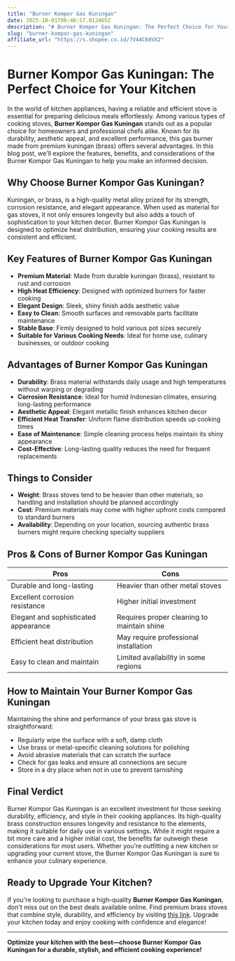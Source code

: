 ```yaml
---
title: "Burner Kompor Gas Kuningan"
date: 2025-10-01T06:46:57.012465Z
description: "# Burner Kompor Gas Kuningan: The Perfect Choice for Your Kitchen..."
slug: "burner-kompor-gas-kuningan"
affiliate_url: "https://s.shopee.co.id/7V44C68VX2"
---
```

# Burner Kompor Gas Kuningan: The Perfect Choice for Your Kitchen

In the world of kitchen appliances, having a reliable and efficient stove is essential for preparing delicious meals effortlessly. Among various types of cooking stoves, **Burner Kompor Gas Kuningan** stands out as a popular choice for homeowners and professional chefs alike. Known for its durability, aesthetic appeal, and excellent performance, this gas burner made from premium kuningan (brass) offers several advantages. In this blog post, we'll explore the features, benefits, and considerations of the Burner Kompor Gas Kuningan to help you make an informed decision.

## Why Choose Burner Kompor Gas Kuningan?

Kuningan, or brass, is a high-quality metal alloy prized for its strength, corrosion resistance, and elegant appearance. When used as material for gas stoves, it not only ensures longevity but also adds a touch of sophistication to your kitchen decor. Burner Kompor Gas Kuningan is designed to optimize heat distribution, ensuring your cooking results are consistent and efficient.

## Key Features of Burner Kompor Gas Kuningan

- **Premium Material**: Made from durable kuningan (brass), resistant to rust and corrosion
- **High Heat Efficiency**: Designed with optimized burners for faster cooking
- **Elegant Design**: Sleek, shiny finish adds aesthetic value
- **Easy to Clean**: Smooth surfaces and removable parts facilitate maintenance
- **Stable Base**: Firmly designed to hold various pot sizes securely
- **Suitable for Various Cooking Needs**: Ideal for home use, culinary businesses, or outdoor cooking

## Advantages of Burner Kompor Gas Kuningan

- **Durability**: Brass material withstands daily usage and high temperatures without warping or degrading
- **Corrosion Resistance**: Ideal for humid Indonesian climates, ensuring long-lasting performance
- **Aesthetic Appeal**: Elegant metallic finish enhances kitchen decor
- **Efficient Heat Transfer**: Uniform flame distribution speeds up cooking times
- **Ease of Maintenance**: Simple cleaning process helps maintain its shiny appearance
- **Cost-Effective**: Long-lasting quality reduces the need for frequent replacements

## Things to Consider

- **Weight**: Brass stoves tend to be heavier than other materials, so handling and installation should be planned accordingly
- **Cost**: Premium materials may come with higher upfront costs compared to standard burners
- **Availability**: Depending on your location, sourcing authentic brass burners might require checking specialty suppliers

## Pros & Cons of Burner Kompor Gas Kuningan

| Pros                                        | Cons                                           |
|----------------------------------------------|------------------------------------------------|
| Durable and long-lasting                    | Heavier than other metal stoves               |
| Excellent corrosion resistance              | Higher initial investment                     |
| Elegant and sophisticated appearance      | Requires proper cleaning to maintain shine  |
| Efficient heat distribution                 | May require professional installation       |
| Easy to clean and maintain                  | Limited availability in some regions        |

## How to Maintain Your Burner Kompor Gas Kuningan

Maintaining the shine and performance of your brass gas stove is straightforward:

- Regularly wipe the surface with a soft, damp cloth
- Use brass or metal-specific cleaning solutions for polishing
- Avoid abrasive materials that can scratch the surface
- Check for gas leaks and ensure all connections are secure
- Store in a dry place when not in use to prevent tarnishing

## Final Verdict

Burner Kompor Gas Kuningan is an excellent investment for those seeking durability, efficiency, and style in their cooking appliances. Its high-quality brass construction ensures longevity and resistance to the elements, making it suitable for daily use in various settings. While it might require a bit more care and a higher initial cost, the benefits far outweigh these considerations for most users. Whether you're outfitting a new kitchen or upgrading your current stove, the Burner Kompor Gas Kuningan is sure to enhance your culinary experience.

## Ready to Upgrade Your Kitchen?

If you're looking to purchase a high-quality **Burner Kompor Gas Kuningan**, don't miss out on the best deals available online. Find premium brass stoves that combine style, durability, and efficiency by visiting [this link](https://s.shopee.co.id/7V44C68VX2). Upgrade your kitchen today and enjoy cooking with confidence and elegance!

---

**Optimize your kitchen with the best—choose Burner Kompor Gas Kuningan for a durable, stylish, and efficient cooking experience!**